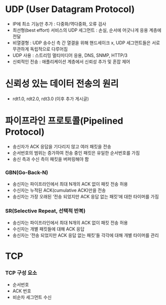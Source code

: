 # UDP (User Datagram Protocol)

- IP에 최소 기능만 추가 : 다중화/역다중화, 오류 검사
- 최선형(best effort) 서비스의 UDP 세그먼트 : 손실, 순서에 어긋나게 응용 계층에 전달
- 비열결형 : UDP 송수신 측 간 열결을 위해 핸드세이크 x, UDP 세그먼트들은 서로 무관하게 독립적으로 다루어짐
- UDP 사용 : 스트리밍 멀티미디어 응용, DNS, SNMP, HTTP/3
- 신뢰적인 전송 : 애플리케이션 계층에서 신뢰성 추가 및 혼잡 제어

# 신뢰성 있는 데이터 전송의 원리
- rdt1.0, rdt2.0, rdt3.0 (이후 추가 게시글)

# 파이프라인 프로토콜(Pipelined Protocol)

- 송신자가 ACK 응답을 기다리지 않고 여러 패킷을 전송
- 순서번호의 범위는 증가하여 전송 중인 패킷은 유일한 순서번호를 가짐
- 송신 측과 수신 측이 패킷을 버퍼링해야 함

### GBN(Go-Back-N)

- 송신자는 파이프라인에서 최대 N개의 ACK 없이 패킷 전송 허용
- 수신자는 누적된 ACK(cumulative ACK)만을 전송
- 송신자는 가장 오래된 ‘전송 되었지만 ACK 응답 없는 패킷’에 대한 타이머를 가짐

### SR(Selective Repeat, 선택적 반복)

- 송신자는 파이프라인에서 최대 N개의 ACK 없이 패킷 전송 허용
- 수신자는 개별 패킷들에 대해 ACK 응답
- 송신자는 ‘전송 되었지만 ACK 응답 없는 패킷’들 각각에 대해 개별 타이머를 관리

# TCP

### TCP 구성 요소

- 순서번호
- ACK 번호
- 비순차 세그먼트 수신
